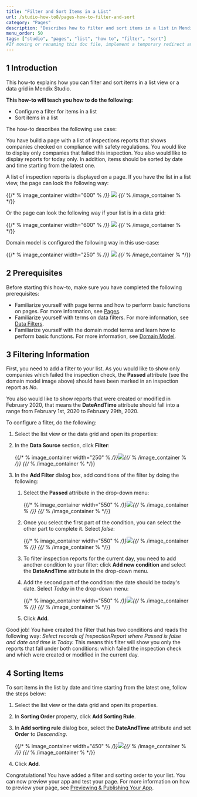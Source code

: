 ```yaml
---
title: "Filter and Sort Items in a List"
url: /studio-how-to8/pages-how-to-filter-and-sort
category: "Pages"
description: "Describes how to filter and sort items in a list in Mendix Studio."
menu_order: 50
tags: ["studio", "pages", "list", "how to", "filter", "sort"]
#If moving or renaming this doc file, implement a temporary redirect and let the respective team know they should update the URL in the product. See Mapping to Products for more details.
---
```


## 1 Introduction 

This how-to explains how you can filter and sort items in a list view or a data grid in Mendix Studio. 

**This how-to will teach you how to do the following:**

* Configure a filter for items in a list
* Sort items in a list

The how-to describes the following use case: 

You have build a page with a list of inspections reports that shows companies checked on compliance with safety regulations. You would like to display only companies that failed this inspection. You also would like to display reports for today only. In addition, items should be sorted by date and time starting from the latest one.  

A list of inspection reports is displayed on a page. If you have the list in a list view, the page can look the following way:

{{/* % image_container width="600" % */}}
![](/attachments/studio-how-to8/pages/pages-how-to-filter-and-sort/list-view-example.png)
{{/* % /image_container % */}}

Or the page can look the following way if your list is in a data grid:

{{/* % image_container width="600" % */}}
![](/attachments/studio-how-to8/pages/pages-how-to-filter-and-sort/page-example-data-grid.png)
{{/* % /image_container % */}}

Domain model is configured the following way in this use-case:

{{/* % image_container width="250" % */}}
![](/attachments/studio-how-to8/pages/pages-how-to-filter-and-sort/domain-model.png)
{{/* % /image_container % */}}

## 2 Prerequisites

Before starting this how-to, make sure you have completed the following prerequisites:

* Familiarize yourself with page terms and how to perform basic functions on pages. For more information, see [Pages](/studio8/page-editor). 
* Familiarize yourself with terms on data filters. For more information, see [Data Filters](/studio8/data-filters).
* Familiarize yourself with the domain model terms and learn how to perform basic functions. For more information, see [Domain Model](/studio8/domain-models).

## 3 Filtering Information 

First, you need to add a filter to your list.  As you would like to show only companies which failed the inspection check, the **Passed** attribute (see the domain model image above) should have been marked in an inspection report as *No*. 

You also would like to show reports that were created or modified in February 2020, that means the **DateAndTime** attribute should fall into a range from February 1st, 2020 to February 29th, 2020. 

To configure a filter, do the following:

1. Select the list view or the data grid and open its properties:

2. In the **Data Source** section, click **Filter**:

    {{/* % image_container width="250" % */}}![](/attachments/studio-how-to8/pages/pages-how-to-filter-and-sort/properties-filter.png){{/* % /image_container % */}}
{{/* % /image_container % */}}
3. In the **Add Filter** dialog box, add conditions of the filter by doing the following:

    1. Select the **Passed** attribute in the drop-down menu:

    	{{/* % image_container width="550" % */}}![](/attachments/studio-how-to8/pages/pages-how-to-filter-and-sort/add-filter-select-attribute.png){{/* % /image_container % */}}
{{/* % /image_container % */}}
    2. Once you select the first part of the condition, you can select the other part to complete it. Select *false*:

    	{{/* % image_container width="550" % */}}![](/attachments/studio-how-to8/pages/pages-how-to-filter-and-sort/add-filter-condition.png){{/* % /image_container % */}}
{{/* % /image_container % */}}
    3. To filter inspection reports for the current day, you need to add another condition to your filter: click **Add new condition** and select the **DateAndTime** attribute in the drop-down menu.

    4. Add the second part of the condition: the date should be today's date. Select *Today* in the drop-down menu: 

		{{/* % image_container width="550" % */}}![](/attachments/studio-how-to8/pages/pages-how-to-filter-and-sort/filter-date-and-time.png){{/* % /image_container % */}}
{{/* % /image_container % */}}
    5. Click **Add**.

Good job! You have created the filter that has two conditions and reads the following way: *Select records of InspectionReport where Passed is false and date and time is Today.* This means this filter will show you only the reports that fall under both conditions: which failed the inspection check and which were created or modified in the current day. 

## 4 Sorting Items  

To sort items in the list by date and time starting from the latest one, follow the steps below:

1. Select the list view or the data grid and open its properties.

2. In **Sorting Order** property, click **Add Sorting Rule**.

3. In **Add sorting rule** dialog box, select the **DateAndTime** attribute and set **Order** to *Descending*.

	{{/* % image_container width="450" % */}}![](/attachments/studio-how-to8/pages/pages-how-to-filter-and-sort/add-sorting-rule.png){{/* % /image_container % */}}
{{/* % /image_container % */}}
4. Click **Add**.

Congratulations! You have added a filter and sorting order to your list. You can now preview your app and test your page. For more information on how to preview your page, see [Previewing & Publishing Your App](/studio8/publishing-app).